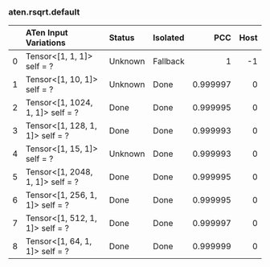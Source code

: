 ### aten.rsqrt.default
|    | ATen Input Variations            | Status   | Isolated   |      PCC |   Host |
|---:|:---------------------------------|:---------|:-----------|---------:|-------:|
|  0 | Tensor<[1, 1, 1]> self = ?       | Unknown  | Fallback   | 1        |     -1 |
|  1 | Tensor<[1, 10, 1]> self = ?      | Unknown  | Done       | 0.999997 |      0 |
|  2 | Tensor<[1, 1024, 1, 1]> self = ? | Done     | Done       | 0.999995 |      0 |
|  3 | Tensor<[1, 128, 1, 1]> self = ?  | Done     | Done       | 0.999993 |      0 |
|  4 | Tensor<[1, 15, 1]> self = ?      | Unknown  | Done       | 0.999993 |      0 |
|  5 | Tensor<[1, 2048, 1, 1]> self = ? | Done     | Done       | 0.999995 |      0 |
|  6 | Tensor<[1, 256, 1, 1]> self = ?  | Done     | Done       | 0.999995 |      0 |
|  7 | Tensor<[1, 512, 1, 1]> self = ?  | Done     | Done       | 0.999997 |      0 |
|  8 | Tensor<[1, 64, 1, 1]> self = ?   | Done     | Done       | 0.999999 |      0 |

